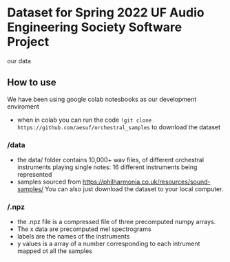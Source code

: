 # Dataset for Spring 2022 UF Audio Engineering Society Software Project
our data


## How to use
We have been using google colab notesbooks as our development enviroment
* when in colab you can run the code `!git clone https://github.com/aesuf/orchestral_samples`
to download the dataset
### /data
* the data/ folder contains 10,000+ wav files,
  of different orchestral instruments playing single notes: 16 different instruments being represented
 * samples sourced from https://philharmonia.co.uk/resources/sound-samples/
You can also just download the dataset to your local computer.
### /.npz
* the .npz file is a compressed file of three precomputed numpy arrays.
* The x data are precomputed mel spectrograms
* labels are the names of the instruments
* y values is a array of a number corresponding to each intrument mapped ot all the samples
